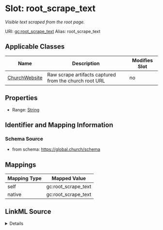 

# Slot: root_scrape_text 


_Visible text scraped from the root page._





URI: [gc:root_scrape_text](https://global.church/schema/root_scrape_text)
Alias: root_scrape_text

<!-- no inheritance hierarchy -->





## Applicable Classes

| Name | Description | Modifies Slot |
| --- | --- | --- |
| [ChurchWebsite](ChurchWebsite.md) | Raw scrape artifacts captured from the church root URL |  no  |






## Properties

* Range: [String](String.md)




## Identifier and Mapping Information






### Schema Source


* from schema: https://global.church/schema




## Mappings

| Mapping Type | Mapped Value |
| ---  | ---  |
| self | gc:root_scrape_text |
| native | gc:root_scrape_text |




## LinkML Source

<details>
```yaml
name: root_scrape_text
description: Visible text scraped from the root page.
from_schema: https://global.church/schema
rank: 1000
alias: root_scrape_text
domain_of:
- ChurchWebsite
range: string

```
</details>